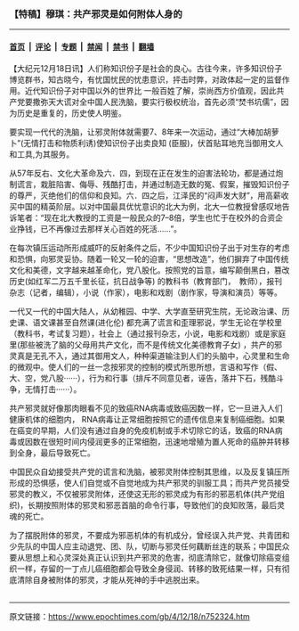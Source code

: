 ### 【特稿】穆琪：共产邪灵是如何附体人身的

---

#### [首页](../../../..?n752324) &nbsp;|&nbsp; [评论](../../../../../epoch-comment?n752324) &nbsp;|&nbsp; [专题](../../../../../epoch-special?n752324) &nbsp;|&nbsp; [禁闻](../../../../../epoch-news?n752324) &nbsp;|&nbsp; [禁书](../../../../../books?n752324) &nbsp;|&nbsp; [翻墙](https://github.com/gfw-breaker/nogfw/blob/master/README.md?n752324)


<div class="post_content" id="artbody" itemprop="articleBody">
 <!-- article content begin -->
 <p>
  【大纪元12月18日讯】人们称知识份子是社会的良心。古往今来，许多知识份子博览群书，知古晓今，有忧国忧民的忧患意识，抨击时弊，对政体起一定的监督作用。近代知识份子对中国以外的世界比 一般百姓了解，崇尚西方价值观，因此共产党要撒弥天大谎对全中国人民洗脑，要实行极权统治，首先必须“焚书坑儒”，因为历史是重复的，历史使人明鉴。
 </p>
 <p>
  要实现一代代的洗脑，让邪灵附体就需要7、8年来一次运动，通过“大棒加胡萝卜”(无情打击和物质利诱)使知识份子出卖良知 (臣服)，伏首贴耳地充当御用文人和工具,为其服务。
 </p>
 <p>
  从57年反右、文化大革命及六．四，到现在正在发生的迫害法轮功，都是通过炮制谎言，栽脏陷害、侮辱、残酷打击，并通过制造无数的冤、假案，摧毁知识份子的尊严，灭绝他们的信仰和良知。六．四之后，江泽民的“闷声发大财”，用高薪收买中国的精英阶层。以对中国最具优忧意识的北大为例，北大一位教授曾感叹地告诉笔者：“现在北大教授的工资是一般民众的7–8倍，学生也忙于在校外的合资企业挣钱，已不再像过去那样关心百姓的死活……”。
 </p>
 <p>
  在每次镇压运动所形成威吓的反射条件之后，不少中国知识份子出于对生存的考虑和恐惧，向邪灵妥协。随着一轮又一轮的迫害，“思想改造”，他们摒弃了中国传统文化和美德，文字越来越革命化，党八股化。按照党的旨意，编写颠倒黑白，篡改历史(如红军二万五千里长征，抗日战争等) 的教科书（教育部门，　教师），报刊杂志（记者，编辑），小说（作家），电影和戏剧（剧作家，导演和演员）等等。
 </p>
 <p>
  一代又一代的中国大陆人，从幼稚园、中学、大学直至研究生院，无论政治课、历史课、语文课甚至自然课(进化伦) 都充满了谎言和歪理邪说，学生无论在学校里（教科书，考试复习题），社会上（通过报刊杂志，小说，电影和戏剧）或是家庭里(那些被洗了脑的父母用共产文化，而不是传统文化美德教育子女) ，共产的邪灵真是无孔不入，通过其御用文人，种种渠道输注到人们的头脑中，心灵里和生命的微观中。使人们的一丝一念按邪灵的控制的模式所思所想，言语和写作（假、大、空，党八股······），行为和行事（排斥不同意见者，诬告，落井下石，残酷斗争，无情打击······）。
 </p>
 <p>
  共产邪灵就好像那肉眼看不见的致癌RNA病毒或致癌因数一样，它一旦进入人们健康机体的细胞内， RNA病毒让正常细胞按照它的遗传信息来复制癌细胞。如果在癌变的早期，人们没有通过自身的免疫机制或手术切除它的话，致癌的RNA病毒或因数在很短时间内侵润更多的正常细胞，迅速地增殖为置人死命的癌肿并转移到全身，最后导致死亡。
 </p>
 <p>
  中国民众自幼接受共产党的谎言和洗脑，被邪灵附体控制其思维，以及反复镇压所形成的恐惧感，使人们自觉或不自觉地成为共产邪灵的驯服工具；而共产党员接受邪灵的教义，不仅被邪灵附体，还使这无形的邪灵成为有形的邪恶机体(共产党组织)，长期按照附体的邪灵和邪恶首脑的命令行事，导致他们的良知败落，最后灵魂的死亡。
 </p>
 <p>
  为了摆脱附体的邪灵，不要成为邪恶机体的有机成分，曾经误入共产党、共青团和少先队的中国人应主动退党、团、队，切断与邪灵任何藕断丝连的联系；中国民众要从思想上和心灵深处真正认识到共产邪灵的危害，彻底清除它，就像切除癌变组织一样，存留的一丁点儿癌细胞都会导致全身侵润、转移的致死结果一样，只有彻底清除自身被附体的邪灵，才能从死神的手中逃脱出来。
  <br/>
  <font color="#ffffff">
   (http://www.dajiyuan.com)
  </font>
 </p>
 <!-- article content end -->
 <div id="below_article_ad">
 </div>
</div>


---

原文链接：https://www.epochtimes.com/gb/4/12/18/n752324.htm
